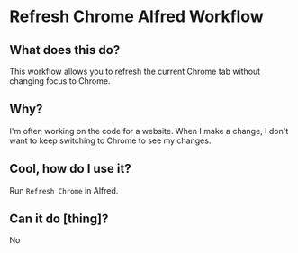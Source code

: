 # Refresh Chrome Alfred Workflow

## What does this do?
This workflow allows you to refresh the current Chrome tab without changing focus to Chrome.

## Why?
I'm often working on the code for a website. When I make a change, I don't want to keep switching to Chrome to see my changes.

## Cool, how do I use it?
Run `Refresh Chrome` in Alfred.

## Can it do [thing]?
No
